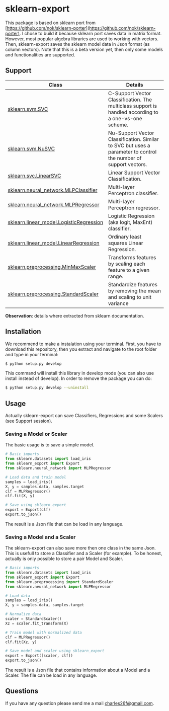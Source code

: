 # sklearn-export

This package is based on sklearn port from [https://github.com/nok/sklearn-porter](https://github.com/nok/sklearn-porter).  I chose to build it because sklearn port saves data in matrix format. However, most popular algebra libraries are used to working with vectors. Then, sklearn-export saves the sklearn model data in Json format (as column vectors).  Note that this is a beta version yet, then only some models and functionalities are supported.

## Support

|  Class | Details  |
| ------------ | ------ |
| [sklearn.svm.SVC](http://scikit-learn.org/stable/modules/generated/sklearn.svm.SVC.html)| C-Support Vector Classification. The multiclass support is handled according to a one-vs-one scheme.|
| [sklearn.svm.NuSVC](http://scikit-learn.org/stable/modules/generated/sklearn.svm.NuSVC.html) | Nu-Support Vector Classification. Similar to SVC but uses a parameter to control the number of support vectors. |
|[sklearn.svc.LinearSVC](http://scikit-learn.org/stable/modules/generated/sklearn.svm.LinearSVC.html) | Linear Support Vector Classification.|
|[sklearn.neural_network.MLPClassifier](http://scikit-learn.org/stable/modules/generated/sklearn.neural_network.MLPClassifier.html)| Multi-layer Perceptron classifier.|
|[sklearn.neural_network.MLPRegressor](http://scikit-learn.org/stable/modules/generated/sklearn.neural_network.MLPRegressor.html)|Multi-layer Perceptron regressor.|
|[sklearn.linear_model.LogisticRegression](https://scikit-learn.org/stable/modules/generated/sklearn.linear_model.LogisticRegression.html)|Logistic Regression (aka logit, MaxEnt) classifier.|
|[sklearn.linear_model.LinearRegression](https://scikit-learn.org/stable/modules/generated/sklearn.linear_model.LinearRegression.html)|Ordinary least squares Linear Regression.|
|[sklearn.preprocessing.MinMaxScaler](https://scikit-learn.org/stable/modules/generated/sklearn.preprocessing.MinMaxScaler.html)|Transforms features by scaling each feature to a given range.|
|[sklearn.preprocessing.StandardScaler](https://scikit-learn.org/stable/modules/generated/sklearn.preprocessing.StandardScaler.html)|Standardize features by removing the mean and scaling to unit variance|

**Observation**: details where extracted from sklearn documentation.
## Installation
We recommend to make a instalation using your terminal. First, you have to download this repository, then you extract and navigate to the root folder and type in your terminal:
```bash
$ python setup.py develop
```
This command will install this library in develop mode (you can also use install instead of develop). In order to remove 
the package you can do:
```bash
$ python setup.py develop --uninstall
```
## Usage

Actually sklearn-export can save Classifiers, Regressions and some Scalers (see Support session).

 ### Saving a Model or Scaler

 The basic usage is to save a simple model.
```python
# Basic imports
from sklearn.datasets import load_iris
from sklearn_export import Export
from sklearn.neural_network import MLPRegressor

# Load data and train model
samples = load_iris()
X, y = samples.data, samples.target
clf = MLPRegressor()
clf.fit(X, y)

# Save using sklearn_export
export = Export(clf)
export.to_json()
```
The result is a Json file that can be load in any language.

### Saving a Model and a Scaler
The sklearn-export can also save more then one class in the same Json. This is usefull to store a Classifier and a Scaler (for example). To be honest, actually is only possible to store a pair Model and Scaler.
```python
# Basic imports
from sklearn.datasets import load_iris
from sklearn_export import Export
from sklearn.preprocessing import StandardScaler
from sklearn.neural_network import MLPRegressor

# Load data
samples = load_iris()
X, y = samples.data, samples.target

# Normalize data
scaler = StandardScaler()
Xz = scaler.fit_transform(X)

# Train model with normalized data
clf = MLPRegressor()
clf.fit(Xz, y)

# Save model and scaler using sklearn_export
export = Export([scaler, clf])
export.to_json()
```
 The result is a Json file that contains information about a Model and a Scaler. The file can be load in any language.

## Questions
If you have any question please send me a mail <charles26f@gmail.com>.

